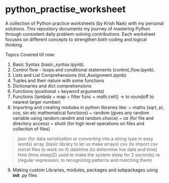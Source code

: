 # python_practise_worksheet
A collection of Python practice worksheets (by Krish Naik) with my personal solutions. This repository documents my journey of mastering Python through consistent daily problem-solving contributions. Each worksheet focuses on different concepts to strengthen both coding and logical thinking. 

Topics Covered till now: 
1. Basic Syntax (basic_syntax.ipynb).
2. Control flow - loops and conditional statements (control_flow.ipynb).
3. Lists and List Comprehensions (list_Assignment.ipynb)
4. Tuples and their nature with some functions
5. Dictionaries and dict comprehensions
6. Functions (positional + keyword arguments)
7. Functions (lambda + map + filter func + math.ceil() -> to roundoff to nearest larger number)
8. Importing and creating modules in python libraries like:
   ~ maths (sqrt, pi, cos, sin etc mathematical functions)
   ~ random (gives any random variable using random.randint and random.choice)
   ~ os (for file and directory access)
   ~ shutil (for high level operations on files and collection of files)
  >json (for data serialization or converting into a string type in easy words)
  >array (basic library to let us make arrays)
  >csv (to import csv /excel files to work on it)
  >datetime (to determine live date and time)
  >time (time.sleep(2) used to make the system sleep for 2 seconds)
  >re (regular expression; to recognizing patterns and matching them)
9. Making custom Libraries, modules, packages and subpackages using __init__ .py files
